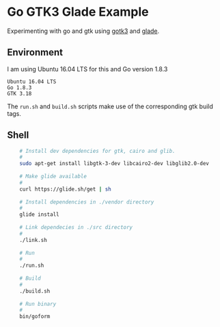 # Go GTK3 Glade Example

Experimenting with go and gtk using [gotk3](https://github.com/gotk3/gotk3) and [glade](https://glade.gnome.org/).

## Environment

I am using Ubuntu 16.04 LTS for this and Go version 1.8.3

    Ubuntu 16.04 LTS
    Go 1.8.3
    GTK 3.18

The `run.sh` and  `build.sh` scripts make use of the corresponding gtk build tags.

## Shell
    
```bash
    # Install dev dependencies for gtk, cairo and glib.
    #
    sudo apt-get install libgtk-3-dev libcairo2-dev libglib2.0-dev
    
    # Make glide available
    #
    curl https://glide.sh/get | sh
    
    # Install dependencies in ./vendor directory
    #
    glide install
    
    # Link dependecies in ./src directory
    # 
    ./link.sh
    
    # Run
    #
    ./run.sh
    
    # Build
    #
    ./build.sh
    
    # Run binary
    #
    bin/goform
```